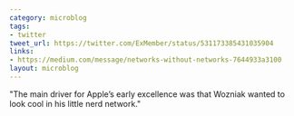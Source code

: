 ```yaml
---
category: microblog
tags:
- twitter
tweet_url: https://twitter.com/ExMember/status/531173385431035904
links:
- https://medium.com/message/networks-without-networks-7644933a3100
layout: microblog
---
```

"The main driver for Apple’s early excellence was that Wozniak wanted to look cool in his little nerd network."
